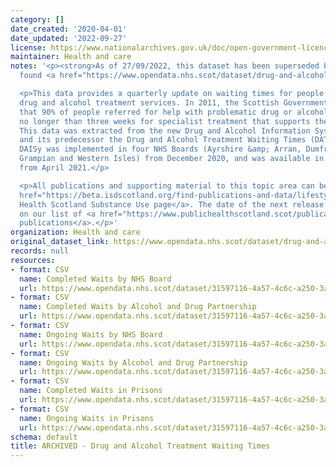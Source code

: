 ```yaml
---
category: []
date_created: '2020-04-01'
date_updated: '2022-09-27'
license: https://www.nationalarchives.gov.uk/doc/open-government-licence/version/3/
maintainer: Health and care
notes: '<p><strong>As of 27/09/2022, this dataset has been superseded by a new version
  found <a href="https://www.opendata.nhs.scot/dataset/drug-and-alcohol-treatment-waiting-times">here</a></strong></p>

  <p>This data provides a quarterly update on waiting times for people accessing specialist
  drug and alcohol treatment services. In 2011, the Scottish Government set a standard
  that 90% of people referred for help with problematic drug or alcohol use will wait
  no longer than three weeks for specialist treatment that supports their recovery.
  This data was extracted from the new Drug and Alcohol Information System (DAISy)
  and its predecessor the Drug and Alcohol Treatment Waiting Times (DATWT) database.
  DAISy was implemented in four NHS Boards (Ayrshire &amp; Arran, Dumfries &amp; Galloway,
  Grampian and Western Isles) from December 2020, and was available in all NHS Boards
  from April 2021.</p>

  <p>All publications and supporting material to this topic area can be found on <a
  href="https://beta.isdscotland.org/find-publications-and-data/lifestyle-and-behaviours/substance-use/">Public
  Health Scotland Substance Use page</a>. The date of the next release can be found
  on our list of <a href="https://www.publichealthscotland.scot/publications/forthcoming-publications/">forthcoming
  publications</a>.</p>'
organization: Health and care
original_dataset_link: https://www.opendata.nhs.scot/dataset/drug-and-alcohol-treatment-waiting-times-archived
records: null
resources:
- format: CSV
  name: Completed Waits by NHS Board
  url: https://www.opendata.nhs.scot/dataset/31597116-4a57-4c6c-a250-3ae8baa36864/resource/00c5bfc4-d7b4-4a08-b119-c38825406d2e/download/20220628-all-quarters-completed-hb.csv
- format: CSV
  name: Completed Waits by Alcohol and Drug Partnership
  url: https://www.opendata.nhs.scot/dataset/31597116-4a57-4c6c-a250-3ae8baa36864/resource/c21dc4c0-71e6-4f5d-a5fb-00c4b2c8722b/download/20220628-all-quarters-completed-adp.csv
- format: CSV
  name: Ongoing Waits by NHS Board
  url: https://www.opendata.nhs.scot/dataset/31597116-4a57-4c6c-a250-3ae8baa36864/resource/ca67ac5b-085c-412c-947d-2a1fa2ec646b/download/20220628-all-quarters-ongoing-hb.csv
- format: CSV
  name: Ongoing Waits by Alcohol and Drug Partnership
  url: https://www.opendata.nhs.scot/dataset/31597116-4a57-4c6c-a250-3ae8baa36864/resource/691d7aea-86ea-40ea-8d8e-5afe6bbed25c/download/20220628-all-quarters-ongoing-adp.csv
- format: CSV
  name: Completed Waits in Prisons
  url: https://www.opendata.nhs.scot/dataset/31597116-4a57-4c6c-a250-3ae8baa36864/resource/b81adba8-cc76-4445-b9b6-0fcdd503f6ef/download/20220628-all-quarters-completed-prisons.csv
- format: CSV
  name: Ongoing Waits in Prisons
  url: https://www.opendata.nhs.scot/dataset/31597116-4a57-4c6c-a250-3ae8baa36864/resource/a5595172-90d7-4c3b-934f-b5dd0effd38d/download/20220628-all-quarters-ongoing-prisons.csv
schema: default
title: ARCHIVED - Drug and Alcohol Treatment Waiting Times
---
```

